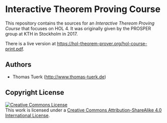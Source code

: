 Interactive Theorem Proving Course
==================================

This repository contains the sources for an _Interactive Thereom Proving Course_
that focuses on HOL 4. It was originally given by the PROSPER group at KTH in Stockholm in 2017.

There is a live version at https://hol-theorem-prover.org/hol-course-print.pdf.

Authors
--------

- Thomas Tuerk (http://www.thomas-tuerk.de)

Copyright License
------------------
<a rel="license" href="http://creativecommons.org/licenses/by-sa/4.0/"><img alt="Creative Commons License" style="border-width:0" src="https://i.creativecommons.org/l/by-sa/4.0/88x31.png" /></a><br />This work is licensed under a <a rel="license" href="http://creativecommons.org/licenses/by-sa/4.0/">Creative Commons Attribution-ShareAlike 4.0 International License</a>.
